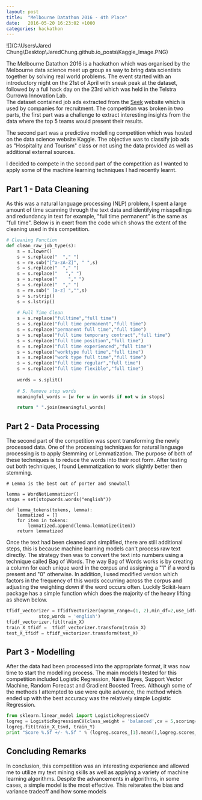 ```yaml
---
layout: post
title:  "Melbourne Datathon 2016 - 4th Place"
date:   2016-05-20 16:23:02 +1000
categories: hackathon
---
```


![](C:\Users\Jared Chung\Desktop\JaredChung.github.io\_posts\Kaggle_Image.PNG)

The Melbourne Datathon 2016 is a hackathon which was organised by the Melbourne data science meet up group as way to bring data scientists together by solving real world problems. The event started with an introductory night on the 21st of April with sneak peak at the dataset, followed by a full hack day on the 23rd which was held in the Telstra Gurrowa Innovation Lab.
​	
The dataset contained job ads extracted from the <a href="www.seek.com.au">Seek</a> website which is used by companies for recruitment. The competition was broken in two parts, the first part was a challenge to extract interesting insights from the data where the top 5 teams would present their results.

The second part was a predictive modelling competition which was hosted on the data science website Kaggle. The objective was to classify job ads as "Hospitality and Tourism" class or not using the data provided as well as additional external sources.  

I decided to compete in the second part of the competition as I wanted to apply some of the machine learning techniques I had recently learnt.

## Part 1 - Data Cleaning 

As this was a natural language processing (NLP) problem, I spent a large amount of time scanning through the text data and identifying misspellings and redundancy in text for example, "full time permanent" is the same as "full time". Below is in exert from the code which shows the extent of the cleaning used in this competition.

```python
# Cleaning Function
def clean_raw_job_type(s):
    s = s.lower()
    s = s.replace("  "," ")
    s = re.sub("[^a-zA-Z]", " ",s)
    s = s.replace("  "," ")
    s = s.replace("   "," ")
    s = s.replace("    "," ")
    s = s.replace("  "," ")
    s = re.sub(" [a-z] ","",s)
    s = s.rstrip()
    s = s.lstrip()
    
    # Full Time Clean
    s = s.replace("fulltime","full time")
    s = s.replace("full time permanent","full time")
    s = s.replace("permanent full time","full time")
    s = s.replace("full time temporary contract","full time")
    s = s.replace("full time position","full time")
    s = s.replace("full time experienced","full time")
    s = s.replace("worktype full time","full time")
    s = s.replace("work type full time","full time")
    s = s.replace("full time regular","full time")
    s = s.replace("full time flexible","full time")
    
    words = s.split()                                             
    
    # 5. Remove stop words
    meaningful_words = [w for w in words if not w in stops]   

    return " ".join(meaningful_words)
```
## Part 2 - Data Processing

The second part of the competition was spent transforming the newly processed data. One of the processing techniques for natural language processing is to apply Stemming or Lemmatization. The purpose of both of these techniques is to reduce the words into their root form. After testing out both techniques, I found Lemmatization to work slightly better then stemming.

```
# Lemma is the best out of porter and snowball

lemma = WordNetLemmatizer()
stops = set(stopwords.words("english"))

def lemma_tokens(tokens, lemma):
    lemmatized = []
    for item in tokens:
        lemmatized.append(lemma.lemmatize(item))
    return lemmatized
```

Once the text had been cleaned and simplified, there are still additional steps, this is because machine learning models can't process raw text directly. The strategy then was to convert the text into numbers using a technique called Bag of Words. The way Bag of Words works is by creating a column for each unique word in the corpus and assigning a "1" if a word is present and "0" otherwise. In addition, I used modified version which factors in the frequency of this words occurring across the corpus and adjusting the weighting down if the word occurs often. Luckily Scikit-learn package has a simple function which does the majority of the heavy lifting as shown below.


```python
tfidf_vectorizer = TfidfVectorizer(ngram_range=(1, 2),min_df=2,use_idf=1,smooth_idf=1,sublinear_tf=1,
            stop_words = 'english')
tfidf_vectorizer.fit(train_X)
train_X_tfidf =  tfidf_vectorizer.transform(train_X)
test_X_tfidf = tfidf_vectorizer.transform(test_X)
```

## Part 3 - Modelling

After the data had been processed into the appropriate format, it was now time to start the modelling process. The main models I tested for this competition included Logistic Regression, Naive Bayes, Support Vector Machine, Random Forecast and Gradient Boosted Trees. Although some of the methods I attempted to use were quite advance, the method which ended up with the best accuracy was the relatively simple Logistic Regression.

```python
from sklearn.linear_model import LogisticRegressionCV
logreg = LogisticRegressionCV(class_weight = 'balanced',cv = 5,scoring='roc_auc',n_jobs=-1,random_state=42)
logreg.fit(train_X_tsvd, train_Y)
print "Score %.5f +/- %.5f " % (logreg.scores_[1].mean(),logreg.scores_[1].std())
```



## Concluding Remarks

In conclusion, this competition was an interesting experience and allowed me to utilize my text mining skills as well as applying a variety of machine learning algorithms. Despite the advancements in algorithms, in some cases, a simple model is the most effective. This reiterates the bias and variance tradeoff and how some models 
